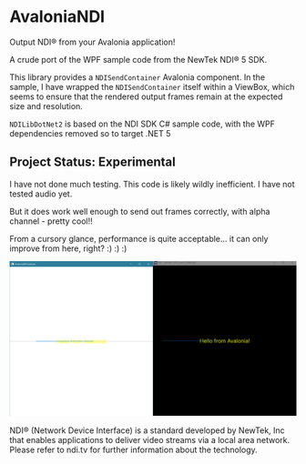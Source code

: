 ﻿# AvaloniaNDI

Output NDI® from your Avalonia application!

A crude port of the WPF sample code from the NewTek NDI® 5 SDK.

This library provides a `NDISendContainer` Avalonia component. In the sample, I have wrapped the `NDISendContainer` itself within a ViewBox, which seems to ensure that the rendered output frames remain at the expected size and resolution.

`NDILibDotNet2` is based on the NDI SDK C# sample code, with the WPF dependencies removed so to target .NET 5

## Project Status: Experimental

I have not done much testing. This code is likely wildly inefficient. I have not tested audio yet.

But it does work well enough to send out frames correctly, with alpha channel - pretty cool!!

From a cursory glance, performance is quite acceptable... it can only improve from here, right? :) :) :)

![Screenshot of animated progress bar and transparent background](screenshot.png?raw=true "Screenshot of animated progress bar and transparent background")

NDI® (Network Device Interface) is a standard developed by NewTek, Inc that enables applications to deliver video streams via a local area network. Please refer to ndi.tv for further information about the technology.
